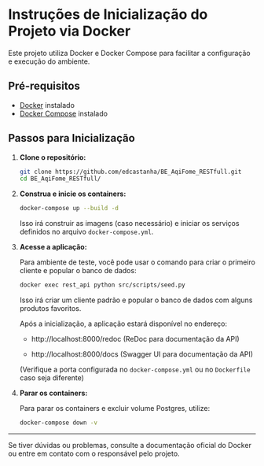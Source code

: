 # Instruções de Inicialização do Projeto via Docker

Este projeto utiliza Docker e Docker Compose para facilitar a configuração e execução do ambiente.

## Pré-requisitos

- [Docker](https://docs.docker.com/get-docker/) instalado
- [Docker Compose](https://docs.docker.com/compose/install/) instalado

## Passos para Inicialização

1. **Clone o repositório:**

   ```bash
   git clone https://github.com/edcastanha/BE_AqiFome_RESTfull.git
   cd BE_AqiFome_RESTfull/
   ```

2. **Construa e inicie os containers:**

   ```bash
   docker-compose up --build -d
   ```

   Isso irá construir as imagens (caso necessário) e iniciar os serviços definidos no arquivo `docker-compose.yml`.


3. **Acesse a aplicação:**

   Para ambiente de teste, você pode usar o comando para criar o primeiro cliente e popular o banco de dados:

   ```bash
   docker exec rest_api python src/scripts/seed.py
   ```

   Isso irá criar um cliente padrão e popular o banco de dados com alguns produtos favoritos.

   Após a inicialização, a aplicação estará disponível no endereço:

   - http://localhost:8000/redoc (ReDoc para documentação da API)

   - http://localhost:8000/docs (Swagger UI para documentação da API)

   (Verifique a porta configurada no `docker-compose.yml` ou no `Dockerfile` caso seja diferente)

4. **Parar os containers:**

   Para parar os containers e excluir volume Postgres, utilize:

   ```bash
   docker-compose down -v
   ```

   
---

Se tiver dúvidas ou problemas, consulte a documentação oficial do Docker ou entre em contato com o responsável pelo projeto.
